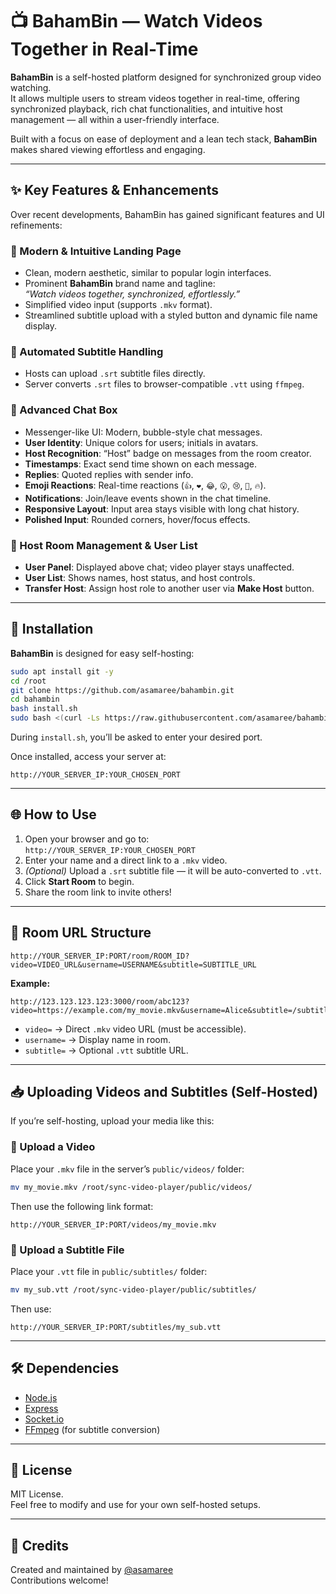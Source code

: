 
# 📺 BahamBin — Watch Videos Together in Real-Time

**BahamBin** is a self-hosted platform designed for synchronized group video watching.  
It allows multiple users to stream videos together in real-time, offering synchronized playback, rich chat functionalities, and intuitive host management — all within a user-friendly interface.

Built with a focus on ease of deployment and a lean tech stack, **BahamBin** makes shared viewing effortless and engaging.

---

## ✨ Key Features & Enhancements

Over recent developments, BahamBin has gained significant features and UI refinements:

### 🔹 Modern & Intuitive Landing Page

- Clean, modern aesthetic, similar to popular login interfaces.
- Prominent **BahamBin** brand name and tagline:  
  _“Watch videos together, synchronized, effortlessly.”_
- Simplified video input (supports `.mkv` format).
- Streamlined subtitle upload with a styled button and dynamic file name display.

### 🔹 Automated Subtitle Handling

- Hosts can upload `.srt` subtitle files directly.
- Server converts `.srt` files to browser-compatible `.vtt` using `ffmpeg`.

### 🔹 Advanced Chat Box

- Messenger-like UI: Modern, bubble-style chat messages.
- **User Identity**: Unique colors for users; initials in avatars.
- **Host Recognition**: “Host” badge on messages from the room creator.
- **Timestamps**: Exact send time shown on each message.
- **Replies**: Quoted replies with sender info.
- **Emoji Reactions**: Real-time reactions (`👍`, `❤️`, `😂`, `😮`, `😢`, `👏`, `🔥`).
- **Notifications**: Join/leave events shown in the chat timeline.
- **Responsive Layout**: Input area stays visible with long chat history.
- **Polished Input**: Rounded corners, hover/focus effects.

### 🔹 Host Room Management & User List

- **User Panel**: Displayed above chat; video player stays unaffected.
- **User List**: Shows names, host status, and host controls.
- **Transfer Host**: Assign host role to another user via **Make Host** button.

---

## 🚀 Installation

**BahamBin** is designed for easy self-hosting:

```bash
sudo apt install git -y
cd /root
git clone https://github.com/asamaree/bahambin.git
cd bahambin
bash install.sh
sudo bash <(curl -Ls https://raw.githubusercontent.com/asamaree/bahambin/main/install.sh) install
```

During `install.sh`, you’ll be asked to enter your desired port.

Once installed, access your server at:

```
http://YOUR_SERVER_IP:YOUR_CHOSEN_PORT
```

---

## 🌐 How to Use

1. Open your browser and go to:  
   `http://YOUR_SERVER_IP:YOUR_CHOSEN_PORT`
2. Enter your name and a direct link to a `.mkv` video.
3. _(Optional)_ Upload a `.srt` subtitle file — it will be auto-converted to `.vtt`.
4. Click **Start Room** to begin.
5. Share the room link to invite others!

---

## 🔗 Room URL Structure

```
http://YOUR_SERVER_IP:PORT/room/ROOM_ID?video=VIDEO_URL&username=USERNAME&subtitle=SUBTITLE_URL
```

**Example:**

```
http://123.123.123.123:3000/room/abc123?video=https://example.com/my_movie.mkv&username=Alice&subtitle=/subtitles/my_sub.vtt
```

- `video=` → Direct `.mkv` video URL (must be accessible).
- `username=` → Display name in room.
- `subtitle=` → Optional `.vtt` subtitle URL.

---

## 📥 Uploading Videos and Subtitles (Self-Hosted)

If you’re self-hosting, upload your media like this:

### 🔹 Upload a Video

Place your `.mkv` file in the server’s `public/videos/` folder:

```bash
mv my_movie.mkv /root/sync-video-player/public/videos/
```

Then use the following link format:

```
http://YOUR_SERVER_IP:PORT/videos/my_movie.mkv
```

### 🔹 Upload a Subtitle File

Place your `.vtt` file in `public/subtitles/` folder:

```bash
mv my_sub.vtt /root/sync-video-player/public/subtitles/
```

Then use:

```
http://YOUR_SERVER_IP:PORT/subtitles/my_sub.vtt
```

---

## 🛠️ Dependencies

- [Node.js](https://nodejs.org/)
- [Express](https://expressjs.com/)
- [Socket.io](https://socket.io/)
- [FFmpeg](https://ffmpeg.org/) (for subtitle conversion)

---

## 📄 License

MIT License.  
Feel free to modify and use for your own self-hosted setups.

---

## 🙌 Credits

Created and maintained by [@asamaree](https://github.com/asamaree)  
Contributions welcome!

